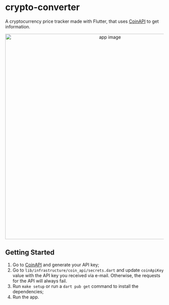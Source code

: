 # crypto-converter

A cryptocurrency price tracker made with Flutter, that uses [CoinAPI](https://www.coinapi.io/) to get information.

<div align="center">
  <img src="https://user-images.githubusercontent.com/8771994/187002175-05fe3406-722c-4cd0-aaa9-6fe652d81f08.png" alt="app image" height="650"/>
</div>

## Getting Started

1. Go to [CoinAPI](https://www.coinapi.io/) and generate your API key;
2. Go to `lib/infrastructure/coin_api/secrets.dart` and update `coinApiKey` value with the API key you received via e-mail. Otherwise, the requests for the API will always fail.
3. Run `make setup` or run a `dart pub get` command to install the dependencies;
4. Run the app.
